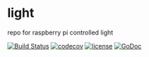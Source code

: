 # light
repo for raspberry pi controlled light

[![Build Status](https://travis-ci.org/dilfish/light.svg?branch=master)](https://travis-ci.org/dilfish/light)
[![codecov](https://codecov.io/gh/dilfish/light/branch/master/graph/badge.svg)](https://codecov.io/gh/dilfish/light)
[![license](https://img.shields.io/github/license/mashape/apistatus.svg)](github.com/dilfish/light)
[![GoDoc](https://godoc.org/github.com/dilfish/light?status.svg)](https://godoc.org/github.com/dilfish/light)
